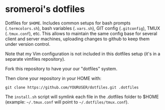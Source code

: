 # sromeroi's dotfiles 

Dotfiles for `$HOME`. Includes common setups for bash prompts (`.termcolors.sh`), bash variables (`.vars.sh`), GIT config (`.gitconfig`), TMUX (`.tmux.conf`), etc. This allows to maintain the same config base for several client and server machines, uploading changes to github to keep them under version control.

Note that my Vim configuration is not included in this dotfiles setup (it's in a separate vimfiles repository).

Fork this repository to have your our "dotfiles" system.

Then clone your repository in your HOME with:

    git clone https://github.com/YOURUSER/dotfiles.git .dotfiles

The `install.sh` script will symlink each file in the .dotfiles folder to $HOME (example: `~/.tmux.conf` will point to `~/.dotfiles/tmux.conf`).

